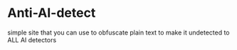# Anti-AI-detect

simple site that you can use to obfuscate plain text to make it undetected to ALL AI detectors
